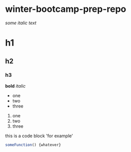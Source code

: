 # winter-bootcamp-prep-repo

_some italic text_ 

# h1 
## h2
### h3 

**bold** 
_italic_ 

* one 
* two
* three

1. one
1. two
1. three

this is a code block 'for example' 

````javascript 
someFunction() {whatever}
